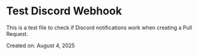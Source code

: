 # Test Discord Webhook

This is a test file to check if Discord notifications work when creating a Pull Request.

Created on: August 4, 2025
